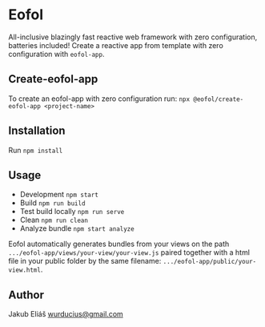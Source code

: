 # Eofol

All-inclusive blazingly fast reactive web framework with zero configuration, batteries included!
Create a reactive app from template with zero configuration with `eofol-app`.

## Create-eofol-app

To create an eofol-app with zero configuration run:
`npx @eofol/create-eofol-app <project-name>`

## Installation

Run `npm install`

## Usage

- Development `npm start`
- Build `npm run build`
- Test build locally `npm run serve`
- Clean `npm run clean`
- Analyze bundle `npm start analyze`

Eofol automatically generates bundles from your views on the path `.../eofol-app/views/your-view/your-view.js` paired together with a html file in your public folder by the same filename: `.../eofol-app/public/your-view.html`.

## Author

Jakub Eliáš wurducius@gmail.com
